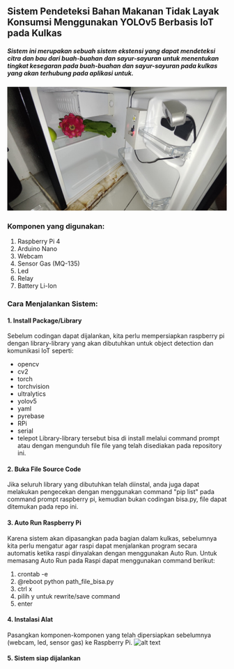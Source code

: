 ## Sistem Pendeteksi Bahan Makanan Tidak Layak Konsumsi Menggunakan YOLOv5 Berbasis IoT pada Kulkas
##### Sistem ini merupakan sebuah sistem ekstensi yang dapat mendeteksi citra dan bau dari buah-buahan dan sayur-sayuran untuk menentukan tingkat kesegaran pada buah-buahan dan sayur-sayuran pada kulkas yang akan terhubung pada aplikasi untuk.
![alt text](https://github.com/fahiraq/SmartFridge/blob/main/alat.jpg?raw=true)
### Komponen yang digunakan:
1. Raspberry Pi 4
2. Arduino Nano
3. Webcam
4. Sensor Gas (MQ-135)
5. Led
6. Relay
7. Battery Li-Ion
### Cara Menjalankan Sistem:
#### 1. Install Package/Library
Sebelum codingan dapat dijalankan, kita perlu mempersiapkan raspberry pi dengan library-library yang akan dibutuhkan untuk object detection dan komunikasi IoT seperti:
- opencv
- cv2
- torch
- torchvision
- ultralytics
- yolov5
- yaml
- pyrebase
- RPi
- serial
- telepot
Library-library tersebut bisa di install melalui command prompt atau dengan mengunduh file file yang telah disediakan pada repository ini.
#### 2. Buka File Source Code
Jika seluruh library yang dibutuhkan telah diinstal, anda juga dapat melakukan pengecekan dengan menggunakan command "pip list" pada command prompt raspberry pi, kemudian bukan codingan bisa.py, file dapat ditemukan pada repo ini.
#### 3. Auto Run Raspberry Pi
Karena sistem akan dipasangkan pada bagian dalam kulkas, sebelumnya kita perlu mengatur agar raspi dapat menjalankan program secara automatis ketika raspi dinyalakan dengan menggunakan Auto Run.
Untuk memasang Auto Run pada Raspi dapat menggunakan command berikut:
1. crontab -e
2. @reboot python path_file_bisa.py
3. ctrl x
4. pilih y untuk rewrite/save command
5. enter
#### 4. Instalasi Alat
Pasangkan komponen-komponen yang telah dipersiapkan sebelumnya (webcam, led, sensor gas) ke Raspberry Pi.
![alt text](?raw=true)
#### 5. Sistem siap dijalankan 
